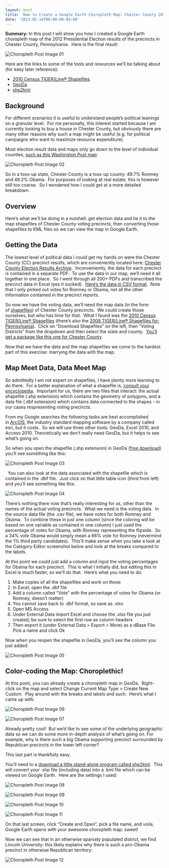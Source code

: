 ```yaml
---
layout: post
title: 'How to Create a Google Earth Choropleth Map: Chester County 2012 General Election'
date: '2013-05-14T00:00:00-04:00'
---
```

**Summary:** In this post I will show you how I created a Google Earth choropleth map of the 2012 Presidential Election results of the precincts in Chester County, Pennsylvania.  Here is the final result:

![Choropleth Post Image 01](/images/choropleth_01.jpg)


Here are the links to some of the tools and resources we’ll be talking about (for easy later reference):

* [2010 Census TIGER/Line® Shapefiles](http://www.census.gov/geo/www/tiger/tgrshp2010/tgrshp2010.html)
* [GeoDa](https://geodacenter.asu.edu/software/downloads)
* [shp2kml](http://www.zonums.com/shp2kml.html)

## Background

For different scenarios it is useful to understand people’s political leanings on a granular level.  For me personally, this interest started because I am currently looking to buy a house in Chester County, but obviously there are many other reasons why such a map might be useful (e.g. for political campaigns who want to maximize resource expenditure).

Most election result data and maps only go down to the level of individual counties, [such as this Washington Post map](http://www.washingtonpost.com/wp-srv/special/politics/election-map-2012/president/):

![Choropleth Post Image 02](/images/choropleth_02.png)


So in a toss-up state, Chester County is a toss-up county: 49.7% Romney and 49.2% Obama.  For purposes of looking at real estate, this is however still too coarse.  So I wondered how I could get at a more detailed breakdown.

## Overview

Here’s what we’ll be doing in a nutshell: get election data and tie it to the map shapefiles of Chester County voting precincts, then converting those shapefiles to KML files so we can view the map in Google Earth.

## Getting the Data

The lowest level of political data I could get my hands on were the Chester County (CC) precinct results, which are conveniently located here: [Chester County Election Results Archive](http://www.chesco.org/index.aspx?NID=2367).  Inconveniently, the data for each precinct is contained in a separate PDF.  To use the data in our map, we’ll need it all together in one place.  So I went through all 200+ PDFs and transcribed the precinct data in Excel (yes it sucked).  [Here’s the data in CSV format](/files/Chester-County-2012-Presidental-Election-Data.csv).  Note that I only picked out votes for Romney or Obama, not all the other information contained in the precinct reports.

So now we have the voting data, we’ll need the map data (in the form of [shapefiles](http://en.wikipedia.org/wiki/Shapefile)) of Chester County precincts.  We could create those ourselves, but who has time for that.  What I found was the [2010 Census TIGER/Line® Shapefiles](http://www.census.gov/geo/www/tiger/tgrshp2010/tgrshp2010.html) (there’s also the [2008 TIGER/Line® Shapefiles for: Pennsylvania](http://www2.census.gov/cgi-bin/shapefiles/state-files?state=42)).  Click on “Download Shapefiles” on the left, then “Voting Districts” from the dropdown and then select the state and county.  [You’ll get a package like this one for Chester County](http://www.leeclemmer.com/wp-content/uploads/2013/05/tl_2010_42029_vtd10.zip).

Now that we have the data and the map shapefiles we come to the hardest part of this exercise: marrying the data with the map.

## Map Meet Data, Data Meet Map

So admittedly I am not expert on shapefiles, I have plenty more learning to do there.  For a better explanation of what a shapefile is, [consult your encyclopedia](http://en.wikipedia.org/wiki/Shapefile).  Important for us, there are two files that interact: the actual shapefile (.shp extension) which contains the geometry of polygons, and a data file (.dbf extension) which contains data connected to the shapes - in our cases respresenting voting precincts.

From my Google searches the following tasks are best accomplished in [ArcGIS](http://www.esri.com/software/arcgis), the industry standard mapping software by a company called esri, but it costs.  So we will use three other tools: GeoDa, Excel 2010, and Access 2010. Theoretically we don’t really need GeoDa, but it helps to see what’s going on.

So when you open the shapefile (.shp extension) in GeoDa ([free download](https://geodacenter.asu.edu/software/downloads)) you’ll see something like this:

![Choropleth Post Image 03](/images/choropleth_03.png)

 
You can also look at the data associated with the shapefile which is contained in the .dbf file.  Just click on that little table icon (third from left) and you’ll see something like this:

![Choropleth Post Image 04](/images/choropleth_04.png)


There’s nothing there now that’s really interesting for us, other than the names of the actual voting precincts.  What we need is the voting data.  In the source data file (the .csv file), we have votes for both Romney and Obama.  To combine these in just one column (since the coloring will be based on one variable as contained in one column) I just used the percentage of votes for Obama, with Romney representing the flipside.  So a 34% vote Obama would simply mean a 66% vote for Romney (nevermind the 1% third party candidates).  This’ll make sense when you take a look at the Category Editor screenshot below and look at the breaks compared to the labels.

At this point we could just add a column and input the voting percentages for Obama for each precinct.  This is what I initially did, but editing this in Excel is much faster, so we’ll do that.  Here’s what you need to do:

1. Make copies of all the shapefiles and work on those
2. In Excel, open the .dbf file
3. Add a column called “Vote” with the percentage of votes for Obama (or Romney, doesn’t matter)
4. You cannot save back to .dbf format, so save as .xlsx
5. Open MS Access
6. Under External Data import Excel and choose the .xlsx file you just created; be sure to select the first row as column headers
7. Then export it (under External Data > Export > More) as a dBase File. Pick a name and click Ok

Now when you reopen the shapefile in GeoDa, you’ll see the column you just added:

![Choropleth Post Image 05](/images/choropleth_05.png)


## Color-coding the Map: Choroplethic!

At this point, you can already create a choropleth map in GeoDa.  Right-click on the map and select Change Current Map Type > Create New Custom.  Play around with the breaks and labels and such.  Here’s what I came up with:

![Choropleth Post Image 06](/images/choropleth_06.png)

![Choropleth Post Image 07](/images/choropleth_07.png)


Already pretty cool!  But we’d like to see some of the underlying geographic data so we can do some more in-depth analysis of what’s going on. For example, why is there such a big Obama supporting precinct surrounded by Republican precincts in the lower left corner?

This last part is thankfully easy.

You’ll need to a [download a little stand-alone program called shp2kml](http://www.zonums.com/shp2kml.html).  This will convert your .shp file (including data) into a .kml file which can be viewed on Google Earth.  Here are the settings I used:

![Choropleth Post Image 08](/images/choropleth_08.png)

![Choropleth Post Image 09](/images/choropleth_09.png)

![Choropleth Post Image 10](/images/choropleth_10.png)

![Choropleth Post Image 11](/images/choropleth_11.png)


On that last screen, click “Create and Open”, pick a file name, and voila, Google Earth opens with your awesome choropleth map: sweet!

Now we can see that in an otherwise sparsely populated district, we find Lincoln University: this likely explains why there is such a pro-Obama precinct in otherwise Republican territory:

![Choropleth Post Image 12](/images/choropleth_12.png)
